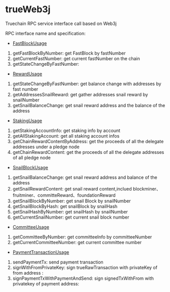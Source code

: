 # trueWeb3j
Truechain RPC service interface call based on Web3j


RPC interface name and specification:

- [FastBlockUsage](https://github.com/truechain/trueWeb3j/blob/master/src/main/java/com/trueweb3j/sample/FastBlockUsage.java)
1. getFastBlockByNumber: get FastBlock by fastNumber
1. getCurrentFastNumber: get current fastNumber on the chain
1. getStateChangeByFastNumber: 

- [RewardUsage](https://github.com/truechain/trueWeb3j/blob/master/src/main/java/com/trueweb3j/sample/RewardUsage.java)
1. getStateChangeByFastNumber: get balance change with addresses by fast number
1. getAddressesSnailReward: get gather addresses snail reward by snailNumber
1. getSnailBalanceChange: get snail reward address and the balance of the address


- [StakingUsage](https://github.com/truechain/trueWeb3j/blob/master/src/main/java/com/trueweb3j/sample/StakingUsage.java)
1. getStakingAccountInfo: get staking info by account
1. getAllStakingAccount: get all staking account infos 
1. getChainRewardContentByAddress: get the proceeds of all the delegate addresses under a pledge node
1. getChainRewardContent: get the proceeds of all the delegate addresses of all pledge node


- [SnailBlockUsage](https://github.com/truechain/trueWeb3j/blob/master/src/main/java/com/trueweb3j/sample/SnailBlockUsage.java)
1. getSnailBalanceChange: get snail reward address and balance of the address
1. getSnailRewardContent: get snail reward content,inclued blockminer、fruitminer、committeReward、foundationReward
1. getSnailBlockByNumber: get snail Block by snailNumber
1. getSnailBlockByHash: get snailBlock by snailHash
1. getSnailHashByNumber: get snailHash by snailNumber
1. getCurrentSnailNumber: get current snail block number


- [CommitteeUsage](https://github.com/truechain/trueWeb3j/blob/master/src/main/java/com/trueweb3j/sample/CommitteeUsage.java)
1. getCommitteeByNumber:  get committeeInfo by committeeNumber
1. getCurrentCommitteeNumber: get current committee number


- [PaymentTransactionUsage](https://github.com/truechain/trueWeb3j/blob/master/src/main/java/com/trueweb3j/sample/PaymentTransactionUsage.java)
1. sendPaymentTx: send payment transaction
1. signWithFromPrivateKey: sign trueRawTransaction with privateKey of from address :
1. signPaymentTxWithPaymentAndSend: sign signedTxWithFrom with privatekey of payment address:
